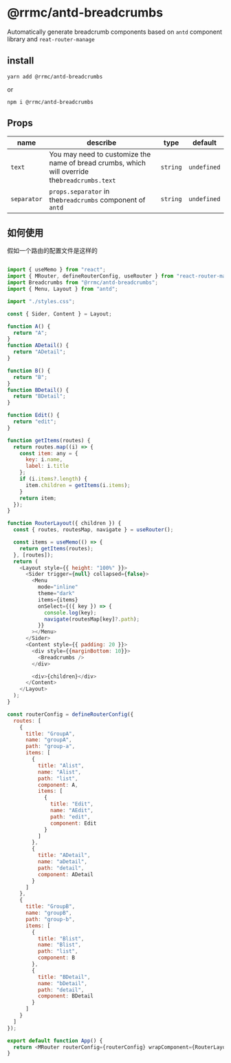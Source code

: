 # @rrmc/antd-breadcrumbs

Automatically generate breadcrumb components based on `antd` component library and `reat-router-manage`

## install

```
yarn add @rrmc/antd-breadcrumbs
```

or

```
npm i @rrmc/antd-breadcrumbs

```

## Props

| name | describe                                                           | type     | default     |
| ---- | ------------------------------------------------------------------ | -------- | ----------- |
| `text` | You may need to customize the name of bread crumbs, which will override the`breadcrumbs.text` | `string` | `undefined` |
| `separator`| `props.separator` in the`breadcrumbs` component of `antd`| `string` | `undefined`|

## 如何使用

假如一个路由的配置文件是这样的

```js

import { useMemo } from "react";
import { MRouter, defineRouterConfig, useRouter } from "react-router-manage";
import Breadcrumbs from "@rrmc/antd-breadcrumbs";
import { Menu, Layout } from "antd";

import "./styles.css";

const { Sider, Content } = Layout;

function A() {
  return "A";
}
function ADetail() {
  return "ADetail";
}

function B() {
  return "B";
}
function BDetail() {
  return "BDetail";
}

function Edit() {
  return "edit";
}

function getItems(routes) {
  return routes.map((i) => {
    const item: any = {
      key: i.name,
      label: i.title
    };
    if (i.items?.length) {
      item.children = getItems(i.items);
    }
    return item;
  });
}

function RouterLayout({ children }) {
  const { routes, routesMap, navigate } = useRouter();

  const items = useMemo(() => {
    return getItems(routes);
  }, [routes]);
  return (
    <Layout style={{ height: "100%" }}>
      <Sider trigger={null} collapsed={false}>
        <Menu
          mode="inline"
          theme="dark"
          items={items}
          onSelect={({ key }) => {
            console.log(key);
            navigate(routesMap[key]?.path);
          }}
        ></Menu>
      </Sider>
      <Content style={{ padding: 20 }}>
        <div style={{marginBottom: 10}}>
          <Breadcrumbs />
        </div>

        <div>{children}</div>
      </Content>
    </Layout>
  );
}

const routerConfig = defineRouterConfig({
  routes: [
    {
      title: "GroupA",
      name: "groupA",
      path: "group-a",
      items: [
        {
          title: "Alist",
          name: "Alist",
          path: "list",
          component: A,
          items: [
            {
              title: "Edit",
              name: "AEdit",
              path: "edit",
              component: Edit
            }
          ]
        },
        {
          title: "ADetail",
          name: "aDetail",
          path: "detail",
          component: ADetail
        }
      ]
    },
    {
      title: "GroupB",
      name: "groupB",
      path: "group-b",
      items: [
        {
          title: "Blist",
          name: "Blist",
          path: "list",
          component: B
        },
        {
          title: "BDetail",
          name: "bDetail",
          path: "detail",
          component: BDetail
        }
      ]
    }
  ]
});

export default function App() {
  return <MRouter routerConfig={routerConfig} wrapComponent={RouterLayout} />;
}


```
